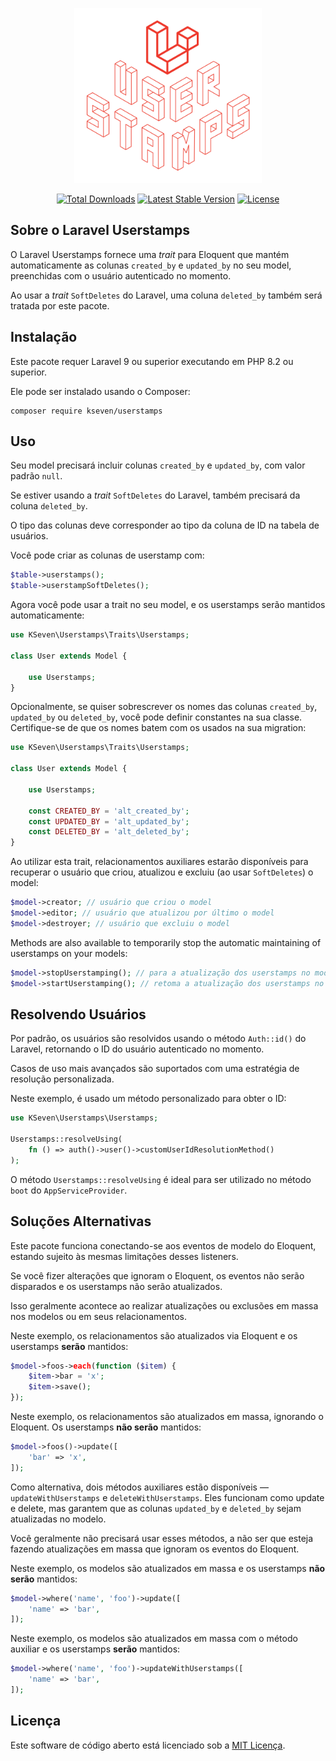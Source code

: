 <p align="center">
    <img src="./logo.svg" width="300">
</p>

<div align="center">

[![Total Downloads](https://poser.pugx.org/ksevendev/userstamps/downloads)](https://packagist.org/packages/kseven/userstamps)
[![Latest Stable Version](https://poser.pugx.org/ksevendev/userstamps/v)](https://packagist.org/packages/kseven/userstamps)
[![License](https://poser.pugx.org/ksevendev/userstamps/license)](https://packagist.org/packages/kseven/userstamps)

</div>

## Sobre o Laravel Userstamps

O Laravel Userstamps fornece uma *trait* para Eloquent que mantém automaticamente as colunas `created_by` e `updated_by` no seu model, preenchidas com o usuário autenticado no momento.

Ao usar a *trait* `SoftDeletes` do Laravel, uma coluna `deleted_by` também será tratada por este pacote.

## Instalação

Este pacote requer Laravel 9 ou superior executando em PHP 8.2 ou superior.

Ele pode ser instalado usando o Composer:

```
composer require kseven/userstamps
```

## Uso

Seu model precisará incluir colunas `created_by` e `updated_by`, com valor padrão `null`.

Se estiver usando a *trait* `SoftDeletes` do Laravel, também precisará da coluna `deleted_by`.

O tipo das colunas deve corresponder ao tipo da coluna de ID na tabela de usuários.

Você pode criar as colunas de userstamp com:

```php
$table->userstamps();
$table->userstampSoftDeletes();
```

Agora você pode usar a trait no seu model, e os userstamps serão mantidos automaticamente:

```php
use KSeven\Userstamps\Traits\Userstamps;

class User extends Model {

    use Userstamps;
}
```

Opcionalmente, se quiser sobrescrever os nomes das colunas `created_by`, `updated_by` ou `deleted_by`, você pode definir constantes na sua classe. 
Certifique-se de que os nomes batem com os usados na sua migration:

```php
use KSeven\Userstamps\Traits\Userstamps;

class User extends Model {

    use Userstamps;

    const CREATED_BY = 'alt_created_by';
    const UPDATED_BY = 'alt_updated_by';
    const DELETED_BY = 'alt_deleted_by';
}
```

Ao utilizar esta trait, relacionamentos auxiliares estarão disponíveis para recuperar o usuário que criou, atualizou e excluiu (ao usar `SoftDeletes`) o model:


```php
$model->creator; // usuário que criou o model
$model->editor; // usuário que atualizou por último o model
$model->destroyer; // usuário que excluiu o model
```

Methods are also available to temporarily stop the automatic maintaining of userstamps on your models:

```php
$model->stopUserstamping(); // para a atualização dos userstamps no model
$model->startUserstamping(); // retoma a atualização dos userstamps no model
```

## Resolvendo Usuários

Por padrão, os usuários são resolvidos usando o método `Auth::id()` do Laravel, retornando o ID do usuário autenticado no momento.

Casos de uso mais avançados são suportados com uma estratégia de resolução personalizada.

Neste exemplo, é usado um método personalizado para obter o ID:

```php
use KSeven\Userstamps\Userstamps;

Userstamps::resolveUsing(
    fn () => auth()->user()->customUserIdResolutionMethod()
);
```

O método `Userstamps::resolveUsing` é ideal para ser utilizado no método `boot` do `AppServiceProvider`.

## Soluções Alternativas

Este pacote funciona conectando-se aos eventos de modelo do Eloquent, estando sujeito às mesmas limitações desses listeners.

Se você fizer alterações que ignoram o Eloquent, os eventos não serão disparados e os userstamps não serão atualizados.

Isso geralmente acontece ao realizar atualizações ou exclusões em massa nos modelos ou em seus relacionamentos.

Neste exemplo, os relacionamentos são atualizados via Eloquent e os userstamps **serão** mantidos:

```php
$model->foos->each(function ($item) {
    $item->bar = 'x';
    $item->save();
});
```

Neste exemplo, os relacionamentos são atualizados em massa, ignorando o Eloquent. 
Os userstamps **não serão** mantidos:

```php
$model->foos()->update([
    'bar' => 'x',
]);
```

Como alternativa, dois métodos auxiliares estão disponíveis — `updateWithUserstamps` e `deleteWithUserstamps`. 
Eles funcionam como update e delete, mas garantem que as colunas `updated_by` e `deleted_by` sejam atualizadas no modelo.

Você geralmente não precisará usar esses métodos, a não ser que esteja fazendo atualizações em massa que ignoram os eventos do Eloquent.

Neste exemplo, os modelos são atualizados em massa e os userstamps **não serão** mantidos:

```php
$model->where('name', 'foo')->update([
    'name' => 'bar',
]);
```

Neste exemplo, os modelos são atualizados em massa com o método auxiliar e os userstamps **serão** mantidos:

```php
$model->where('name', 'foo')->updateWithUserstamps([
    'name' => 'bar',
]);
```

## Licença

Este software de código aberto está licenciado sob a [MIT Licença](https://opensource.org/licenses/MIT).
